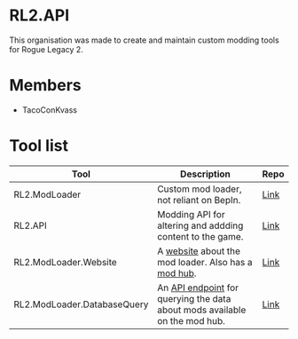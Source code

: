 # RL2.API
This organisation was made to create and maintain custom modding tools for Rogue Legacy 2.

# Members
- TacoConKvass

# Tool list
| Tool | Description | Repo |
|--|--|--|
| RL2.ModLoader | Custom mod loader, not reliant on BepIn. | [Link](https://github.com/RL2-API/RL2.ModLoader) |
| RL2.API | Modding API for altering and addding content to the game. | [Link](https://github.com/RL2-API/RL2.API) |
| RL2.ModLoader.Website | A [website](https://rl2-modloader.pages.dev) about the mod loader. Also has a [mod hub](https://rl2-modloader.pages.dev/mods). | [Link](https://github.com/RL2-API/RL2.ModLoader.Website) |
| RL2.ModLoader.DatabaseQuery | An [API endpoint](https://rl2-modloader-db-saiu.shuttle.app/api) for querying the data about mods available on the mod hub. | [Link](https://github.com/RL2-API/RL2.ModLoader.DatabaseQuery) |
